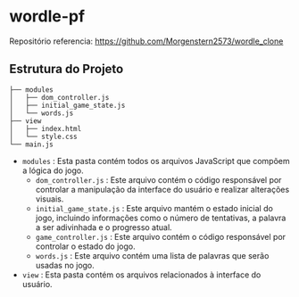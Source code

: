 # wordle-pf

Repositório referencia: https://github.com/Morgenstern2573/wordle_clone


## Estrutura do Projeto

```
├── modules
│   ├── dom_controller.js
│   ├── initial_game_state.js
│   └── words.js 
├── view
│   ├── index.html
│   └── style.css          
└── main.js
```

* `modules` : Esta pasta contém todos os arquivos JavaScript que compõem a lógica do jogo.
    * `dom_controller.js` : Este arquivo contém o código responsável por controlar a manipulação da interface do usuário e realizar alterações visuais.
    * `initial_game_state.js` : Este arquivo mantém o estado inicial do jogo, incluindo informações como o número de tentativas, a palavra a ser adivinhada e o progresso atual.
    * `game_controller.js` : Este arquivo contém o código responsável por controlar o estado do jogo.
    * `words.js` : Este arquivo contém uma lista de palavras que serão usadas no jogo.
* `view` : Esta pasta contém os arquivos relacionados à interface do usuário.